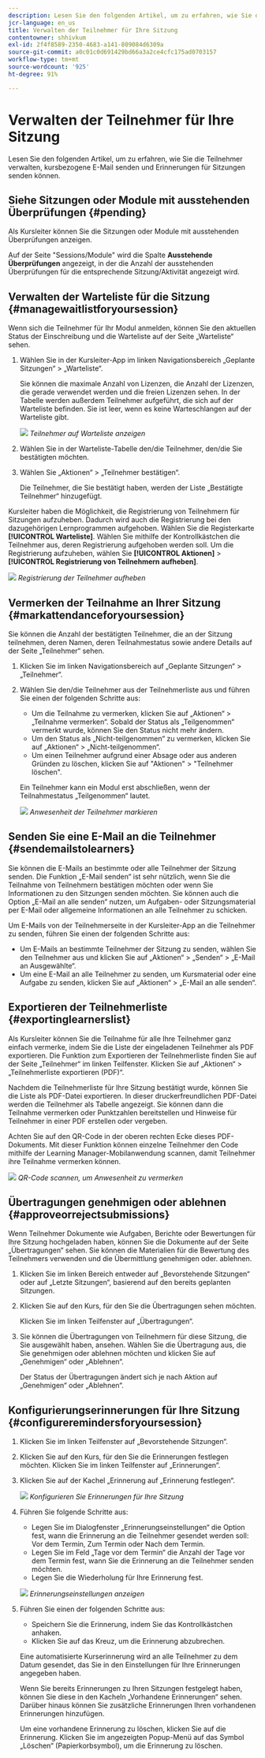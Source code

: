 ```yaml
---
description: Lesen Sie den folgenden Artikel, um zu erfahren, wie Sie die Teilnehmer verwalten, kursbezogene E-Mail senden und Erinnerungen für Sitzungen senden können.
jcr-language: en_us
title: Verwalten der Teilnehmer für Ihre Sitzung
contentowner: shhivkum
exl-id: 2f4f8589-2350-4683-a141-809084d6309a
source-git-commit: a0c01c0d691429bd66a3a2ce4cfc175ad0703157
workflow-type: tm+mt
source-wordcount: '925'
ht-degree: 91%

---
```


# Verwalten der Teilnehmer für Ihre Sitzung

Lesen Sie den folgenden Artikel, um zu erfahren, wie Sie die Teilnehmer verwalten, kursbezogene E-Mail senden und Erinnerungen für Sitzungen senden können.

## Siehe Sitzungen oder Module mit ausstehenden Überprüfungen {#pending}

Als Kursleiter können Sie die Sitzungen oder Module mit ausstehenden Überprüfungen anzeigen.

Auf der Seite &quot;Sessions/Module&quot; wird die Spalte **Ausstehende Überprüfungen** angezeigt, in der die Anzahl der ausstehenden Überprüfungen für die entsprechende Sitzung/Aktivität angezeigt wird.

## Verwalten der Warteliste für die Sitzung {#managewaitlistforyoursession}

Wenn sich die Teilnehmer für Ihr Modul anmelden, können Sie den aktuellen Status der Einschreibung und die Warteliste auf der Seite „Warteliste“ sehen.

1. Wählen Sie in der Kursleiter-App im linken Navigationsbereich „Geplante Sitzungen“ > „Warteliste“.

   Sie können die maximale Anzahl von Lizenzen, die Anzahl der Lizenzen, die gerade verwendet werden und die freien Lizenzen sehen. In der Tabelle werden außerdem Teilnehmer aufgeführt, die sich auf der Warteliste befinden. Sie ist leer, wenn es keine Warteschlangen auf der Warteliste gibt.

   ![](assets/waitlist.png)
   *Teilnehmer auf Warteliste anzeigen*

1. Wählen Sie in der Warteliste-Tabelle den/die Teilnehmer, den/die Sie bestätigten möchten.
1. Wählen Sie „Aktionen“ > „Teilnehmer bestätigen“.

   Die Teilnehmer, die Sie bestätigt haben, werden der Liste „Bestätigte Teilnehmer“ hinzugefügt.

Kursleiter haben die Möglichkeit, die Registrierung von Teilnehmern für Sitzungen aufzuheben. Dadurch wird auch die Registrierung bei den dazugehörigen Lernprogrammen aufgehoben. Wählen Sie die Registerkarte **[!UICONTROL Warteliste]**. Wählen Sie mithilfe der Kontrollkästchen die Teilnehmer aus, deren Registrierung aufgehoben werden soll. Um die Registrierung aufzuheben, wählen Sie **[!UICONTROL Aktionen]** > **[!UICONTROL Registrierung von Teilnehmern aufheben]**.

![](assets/unenroll-learners.png)
*Registrierung der Teilnehmer aufheben*

## Vermerken der Teilnahme an Ihrer Sitzung {#markattendanceforyoursession}

Sie können die Anzahl der bestätigten Teilnehmer, die an der Sitzung teilnehmen, deren Namen, deren Teilnahmestatus sowie andere Details auf der Seite „Teilnehmer“ sehen.

1. Klicken Sie im linken Navigationsbereich auf „Geplante Sitzungen“ > „Teilnehmer“.
1. Wählen Sie den/die Teilnehmer aus der Teilnehmerliste aus und führen Sie einen der folgenden Schritte aus:

   * Um die Teilnahme zu vermerken, klicken Sie auf „Aktionen“ > „Teilnahme vermerken“. Sobald der Status als „Teilgenommen“ vermerkt wurde, können Sie den Status nicht mehr ändern.
   * Um den Status als „Nicht-teilgenommen“ zu vermerken, klicken Sie auf „Aktionen“ > „Nicht-teilgenommen“.
   * Um einen Teilnehmer aufgrund einer Absage oder aus anderen Gründen zu löschen, klicken Sie auf &quot;Aktionen&quot; > &quot;Teilnehmer löschen&quot;.

   Ein Teilnehmer kann ein Modul erst abschließen, wenn der Teilnahmestatus „Teilgenommen“ lautet.

   ![](assets/markattendance.png)
   *Anwesenheit der Teilnehmer markieren*

## Senden Sie eine E-Mail an die Teilnehmer {#sendemailstolearners}

Sie können die E-Mails an bestimmte oder alle Teilnehmer der Sitzung senden. Die Funktion „E-Mail senden“ ist sehr nützlich, wenn Sie die Teilnahme von Teilnehmern bestätigen möchten oder wenn Sie Informationen zu den Sitzungen senden möchten. Sie können auch die Option „E-Mail an alle senden“ nutzen, um Aufgaben- oder Sitzungsmaterial per E-Mail oder allgemeine Informationen an alle Teilnehmer zu schicken.

Um E-Mails von der Teilnehmerseite in der Kursleiter-App an die Teilnehmer zu senden, führen Sie einen der folgenden Schritte aus:

* Um E-Mails an bestimmte Teilnehmer der Sitzung zu senden, wählen Sie den Teilnehmer aus und klicken Sie auf „Aktionen“ > „Senden“ > „E-Mail an Ausgewählte“.
* Um eine E-Mail an alle Teilnehmer zu senden, um Kursmaterial oder eine Aufgabe zu senden, klicken Sie auf „Aktionen“ > „E-Mail an alle senden“.

## Exportieren der Teilnehmerliste {#exportinglearnerslist}

Als Kursleiter können Sie die Teilnahme für alle Ihre Teilnehmer ganz einfach vermerke, indem Sie die Liste der eingeladenen Teilnehmer als PDF exportieren. Die Funktion zum Exportieren der Teilnehmerliste finden Sie auf der Seite „Teilnehmer“ im linken Teilfenster. Klicken Sie auf „Aktionen“ > „Teilnehmerliste exportieren (PDF)“.

Nachdem die Teilnehmerliste für Ihre Sitzung bestätigt wurde, können Sie die Liste als PDF-Datei exportieren. In dieser druckerfreundlichen PDF-Datei werden die Teilnehmer als Tabelle angezeigt. Sie können dann die Teilnahme vermerken oder Punktzahlen bereitstellen und Hinweise für Teilnehmer in einer PDF erstellen oder vergeben.

Achten Sie auf den QR-Code in der oberen rechten Ecke dieses PDF-Dokuments. Mit dieser Funktion können einzelne Teilnehmer den Code mithilfe der Learning Manager-Mobilanwendung scannen, damit Teilnehmer ihre Teilnahme vermerken können.

![](assets/exportpdf.png)
*QR-Code scannen, um Anwesenheit zu vermerken*

## Übertragungen genehmigen oder ablehnen {#approveorrejectsubmissions}

Wenn Teilnehmer Dokumente wie Aufgaben, Berichte oder Bewertungen für Ihre Sitzung hochgeladen haben, können Sie die Dokumente auf der Seite „Übertragungen“ sehen. Sie können die Materialien für die Bewertung des Teilnehmers verwenden und die Übermittlung genehmigen oder. ablehnen.

1. Klicken Sie im linken Bereich entweder auf „Bevorstehende Sitzungen“ oder auf „Letzte Sitzungen“, basierend auf den bereits geplanten Sitzungen.
1. Klicken Sie auf den Kurs, für den Sie die Übertragungen sehen möchten.

   Klicken Sie im linken Teilfenster auf „Übertragungen“.

1. Sie können die Übertragungen von Teilnehmern für diese Sitzung, die Sie ausgewählt haben, ansehen. Wählen Sie die Übertragung aus, die Sie genehmigen oder ablehnen möchten und klicken Sie auf „Genehmigen“ oder „Ablehnen“.

   Der Status der Übertragungen ändert sich je nach Aktion auf „Genehmigen“ oder „Ablehnen“.

## Konfigurierungserinnerungen für Ihre Sitzung {#configureremindersforyoursession}

1. Klicken Sie im linken Teilfenster auf „Bevorstehende Sitzungen“.
1. Klicken Sie auf den Kurs, für den Sie die Erinnerungen festlegen möchten. Klicken Sie im linken Teilfenster auf „Erinnerungen“.
1. Klicken Sie auf der Kachel „Erinnerung auf „Erinnerung festlegen“.

   ![](assets/setreminder.png)
   *Konfigurieren Sie Erinnerungen für Ihre Sitzung*

1. Führen Sie folgende Schritte aus:

   * Legen Sie im Dialogfenster „Erinnerungseinstellungen“ die Option fest, wann die Erinnerung an die Teilnehmer gesendet werden soll: Vor dem Termin, Zum Termin oder Nach dem Termin.
   * Legen Sie im Feld „Tage vor dem Termin“ die Anzahl der Tage vor dem Termin fest, wann Sie die Erinnerung an die Teilnehmer senden möchten.
   * Legen Sie die Wiederholung für Ihre Erinnerung fest.

   ![](assets/remindersettings.png)
   *Erinnerungseinstellungen anzeigen*

1. Führen Sie einen der folgenden Schritte aus:

   * Speichern Sie die Erinnerung, indem Sie das Kontrollkästchen anhaken.
   * Klicken Sie auf das Kreuz, um die Erinnerung abzubrechen.

   Eine automatisierte Kurserinnerung wird an alle Teilnehmer zu dem Datum gesendet, das Sie in den Einstellungen für Ihre Erinnerungen angegeben haben.

   Wenn Sie bereits Erinnerungen zu Ihren Sitzungen festgelegt haben, können Sie diese in den Kacheln „Vorhandene Erinnerungen“ sehen. Darüber hinaus können Sie zusätzliche Erinnerungen Ihren vorhandenen Erinnerungen hinzufügen.

   Um eine vorhandene Erinnerung zu löschen, klicken Sie auf die Erinnerung. Klicken Sie im angezeigten Popup-Menü auf das Symbol „Löschen“ (Papierkorbsymbol), um die Erinnerung zu löschen.
